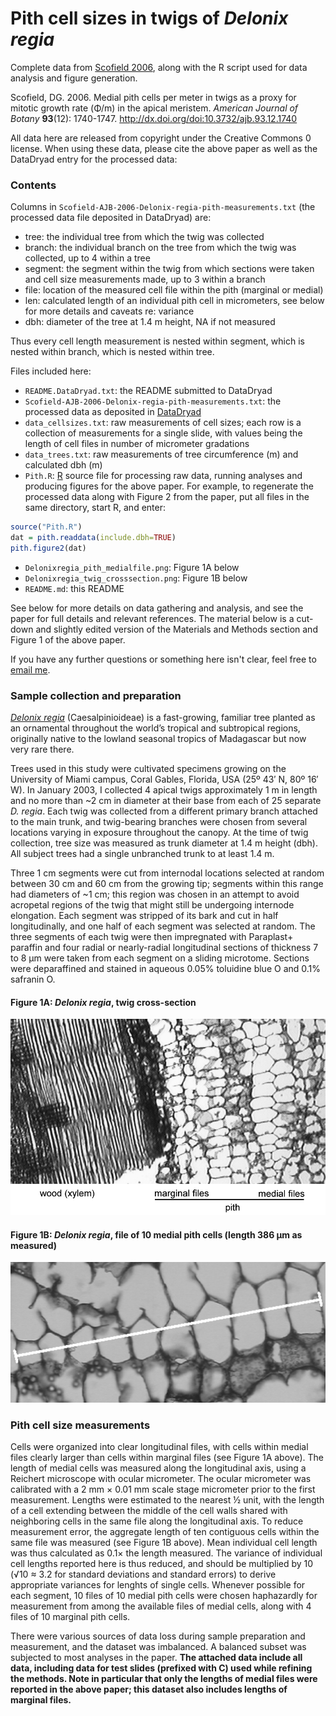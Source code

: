 Pith cell sizes in twigs of *Delonix regia*
===========================================

Complete data from [Scofield 2006](http://dx.doi.org/10.3732/ajb.93.12.1740), along with the R script used for data analysis and figure generation.

Scofield, DG.  2006.  Medial pith cells per meter in twigs as a proxy for mitotic growth rate (&Phi;/m) in the apical meristem.  *American Journal of Botany* **93**(12): 1740-1747.  <http://dx.doi.org/doi:10.3732/ajb.93.12.1740>

All data here are released from copyright under the Creative Commons 0 license.  When using these data, please cite the above paper as well as the DataDryad entry for the processed data:

### Contents

Columns in `Scofield-AJB-2006-Delonix-regia-pith-measurements.txt` (the processed data file deposited in DataDryad) are:

* tree: the individual tree from which the twig was collected
* branch: the individual branch on the tree from which the twig was collected, up to 4 within a tree
* segment: the segment within the twig from which sections were taken and cell size measurements made, up to 3 within a branch
* file: location of the measured cell file within the pith (marginal or medial)
* len: calculated length of an individual pith cell in micrometers, see below for more details and caveats re: variance
* dbh: diameter of the tree at 1.4 m height, NA if not measured

Thus every cell length measurement is nested within segment, which is nested within branch, which is nested within tree.


Files included here:

* `README.DataDryad.txt`: the README submitted to DataDryad 
* `Scofield-AJB-2006-Delonix-regia-pith-measurements.txt`: the processed data as deposited in [DataDryad]()
* `data_cellsizes.txt`: raw measurements of cell sizes; each row is a collection of measurements for a single slide, with values being the length of cell files in number of micrometer gradations
* `data_trees.txt`: raw measurements of tree circumference (m) and calculated dbh (m)
* `Pith.R`: [R](http://www.r-project.org) source file for processing raw data, running analyses and producing figures for the above paper.  For example, to regenerate the processed data along with Figure 2 from the paper, put all files in the same directory, start R, and enter:
````R
source("Pith.R")
dat = pith.readdata(include.dbh=TRUE)
pith.figure2(dat)
````
* `Delonixregia_pith_medialfile.png`: Figure 1A below
* `Delonixregia_twig_crosssection.png`: Figure 1B below
* `README.md`: this README

See below for more details on data gathering and analysis, and see the paper for full details and relevant references.  The material below is a cut-down and slightly edited version of the Materials and Methods section and Figure 1 of the above paper.

If you have any further questions or something here isn't clear, feel free to [email me](mailto:douglasgscofield@gmail.com).


### Sample collection and preparation

[*Delonix regia*](http://en.wikipedia.org/wiki/Delonix_regia) (Caesalpinioideae) is a fast-growing, familiar tree planted as an ornamental throughout the world’s tropical and subtropical regions, originally native to the lowland seasonal tropics of Madagascar but now very rare there.

Trees used in this study were cultivated specimens growing on the University of Miami campus, Coral Gables, Florida, USA (25º 43′ N, 80º 16′ W). In January 2003, I collected 4 apical twigs approximately 1 m in length and no more than ~2 cm in diameter at their base from each of 25 separate *D. regia*. Each twig was collected from a different primary branch attached to the main trunk, and twig-bearing branches were chosen from several locations varying in exposure throughout the canopy.  At the time of twig collection, tree size was measured as trunk diameter at 1.4 m height (dbh).  All subject trees had a single unbranched trunk to at least 1.4 m.

Three 1 cm segments were cut from internodal locations selected at random between 30 cm and 60 cm from the growing tip; segments within this range had diameters of ~1 cm; this region was chosen in an attempt to avoid acropetal regions of the twig that might still be undergoing internode elongation. Each segment was stripped of its bark and cut in half longitudinally, and one half of each segment was selected at random. The three segments of each twig were then impregnated with Paraplast+ paraffin and four radial or nearly-radial longitudinal sections of thickness 7 to 8 μm were taken from each segment on a sliding microtome.   Sections were deparaffined and stained in aqueous 0.05% toluidine blue O and 0.1% safranin O.


#### Figure 1A: *Delonix regia*, twig cross-section

![*Delonix regia* twig cross-section showing pith and xylem](Delonixregia_twig_crosssection.png)

#### Figure 1B: *Delonix regia*, file of 10 medial pith cells (length 386 μm as measured)

![*Delonix regia* file of 10 medial pith cells as measured in the attached data](Delonixregia_pith_medialfile.png)



### Pith cell size measurements

Cells were organized into clear longitudinal files, with cells within medial files clearly larger than cells within marginal files (see Figure 1A above).  The length of medial cells was measured along the longitudinal axis, using a Reichert microscope with ocular micrometer.  The ocular micrometer was calibrated with a 2 mm × 0.01 mm scale stage micrometer prior to the first measurement.  Lengths were estimated to the nearest ½ unit, with the length of a cell extending between the middle of the cell walls shared with neighboring cells in the same file along the longitudinal axis. To reduce measurement error, the aggregate length of ten contiguous cells within the same file was measured (see Figure 1B above).  Mean individual cell length was thus calculated as 0.1× the length measured. The variance of individual cell lengths reported here is thus reduced, and should be multiplied by 10 (√10 ≈ 3.2 for standard deviations and standard errors) to derive appropriate variances for lenghts of single cells. Whenever possible for each segment, 10 files of 10 medial pith cells were chosen haphazardly for measurement from among the available files of medial cells, along with 4 files of 10 marginal pith cells.

There were various sources of data loss during sample preparation and measurement, and the dataset was imbalanced.  A balanced subset was subjected to most analyses in the paper.  **The attached data include all data, including data for test slides (prefixed with C) used while refining the methods.  Note in particular that only the lengths of medial files were reported in the above paper; this dataset also includes lengths of marginal files.**
